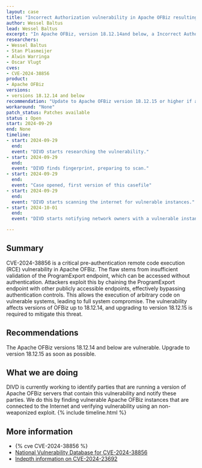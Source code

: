 ```yaml
---
layout: case
title: "Incorrect Authorization vulnerability in Apache OFBiz resulting in RCE"
author: Wessel Baltus
lead: Wessel Baltus
excerpt: "In Apache OFBiz, version 18.12.14and below, a Incorrect Authorization vulnerability exists that allows pre-authentication remote code execution (RCE) resulting in a attacker being able to execute arbitrary commands on the affected system by sending a specially crafted HTTP request."
researchers:
- Wessel Baltus 
- Stan Plasmeijer
- Alwin Warringa
- Oscar Vlugt
cves:
- CVE-2024-38856
product:
- Apache OFBiz
versions: 
- versions 18.12.14 and below
recommendation: "Update to Apache OFBiz version 18.12.15 or higher if available"
workaround: "None"
patch_status: Patches available
status : Open
start: 2024-09-29
end: None
timeline:
- start: 2024-09-29
  end:
  event: "DIVD starts researching the vulnerability."
- start: 2024-09-29
  end:
  event: "DIVD finds fingerprint, preparing to scan."
- start: 2024-09-29
  end:
  event: "Case opened, first version of this casefile"
- start: 2024-09-29
  end:
  event: "DIVD starts scanning the internet for vulnerable instances."
- start: 2024-10-01
  end:
  event: "DIVD starts notifying network owners with a vulnerable instance in their network"

---
```


## Summary

CVE-2024-38856 is a critical pre-authentication remote code execution (RCE) vulnerability in Apache OFBiz. The flaw stems from insufficient validation of the ProgramExport endpoint, which can be accessed without authentication. Attackers exploit this by chaining the ProgramExport endpoint with other publicly accessible endpoints, effectively bypassing authentication controls. This allows the execution of arbitrary code on vulnerable systems, leading to full system compromise. The vulnerability affects versions of OFBiz up to 18.12.14, and upgrading to version 18.12.15 is required to mitigate this threat.

## Recommendations

The Apache OFBiz versions 18.12.14 and below are vulnerable. Upgrade to version 18.12.15 as soon as possible.

## What we are doing

DIVD is currently working to identify parties that are running a version of Apache OFBiz servers that contain this vulnerability and notify these parties. We do this by finding vulnerable Apache OFBiz instances that are connected to the Internet and verifying vulnerability using an non-weaponized exploit.
{% include timeline.html %}

## More information

* {% cve CVE-2024-38856 %}
* [National Vulnerability Database for CVE-2024-38856](https://nvd.nist.gov/vuln/detail/CVE-2024-38856)
* [Indepth information on CVE-2024-23692](https://www.zscaler.com/blogs/security-research/cve-2024-38856-pre-auth-rce-vulnerability-apache-ofbiz)
